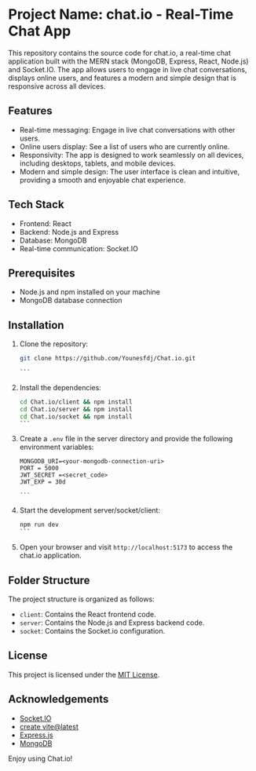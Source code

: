 # Project Name: chat.io - Real-Time Chat App

This repository contains the source code for chat.io, a real-time chat application built with the MERN stack (MongoDB, Express, React, Node.js) and Socket.IO. The app allows users to engage in live chat conversations, displays online users, and features a modern and simple design that is responsive across all devices.

## Features

- Real-time messaging: Engage in live chat conversations with other users.
- Online users display: See a list of users who are currently online.
- Responsivity: The app is designed to work seamlessly on all devices, including desktops, tablets, and mobile devices.
- Modern and simple design: The user interface is clean and intuitive, providing a smooth and enjoyable chat experience.

## Tech Stack

- Frontend: React
- Backend: Node.js and Express
- Database: MongoDB
- Real-time communication: Socket.IO

## Prerequisites

- Node.js and npm installed on your machine
- MongoDB database connection

## Installation

1. Clone the repository:

   ````bash
   git clone https://github.com/Younesfdj/Chat.io.git

   ```

   ````

2. Install the dependencies:

   ````bash
   cd Chat.io/client && npm install
   cd Chat.io/server && npm install
   cd Chat.io/socket && npm install
   ```

   ````

3. Create a `.env` file in the server directory and provide the following environment variables:

   ````plaintext
   MONGODB_URI=<your-mongodb-connection-uri>
   PORT = 5000
   JWT_SECRET =<secret_code>
   JWT_EXP = 30d

   ```

   ````

4. Start the development server/socket/client:

   ````bash
   npm run dev
   ```

   ````

5. Open your browser and visit `http://localhost:5173` to access the chat.io application.

## Folder Structure

The project structure is organized as follows:

- `client`: Contains the React frontend code.
- `server`: Contains the Node.js and Express backend code.
- `socket`: Contains the Socket.io configuration.

## License

This project is licensed under the [MIT License](LICENSE).

## Acknowledgements

- [Socket.IO](https://socket.io/)
- [create vite@latest](https://vitejs.dev/guide/)
- [Express.js](https://expressjs.com/)
- [MongoDB](https://www.mongodb.com/)

Enjoy using Chat.io!
